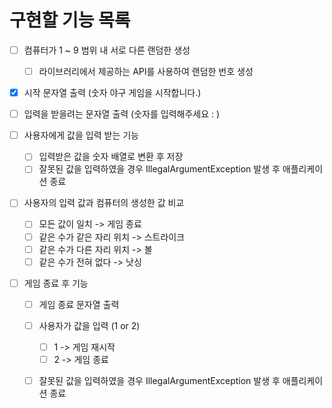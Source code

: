 
# 구현할 기능 목록

- [ ] 컴퓨터가 1 ~ 9 범위 내 서로 다른 랜덤한 생성
  - [ ] 라이브러리에서 제공하는 API를 사용하여 랜덤한 번호 생성
  
- [x] 시작 문자열 출력 (숫자 야구 게임을 시작합니다.)

- [ ] 입력을 받을려는 문자열 출력 (숫자를 입력해주세요 : )

- [ ] 사용자에게 값을 입력 받는 기능
  - [ ] 입력받은 값을 숫자 배열로 변환 후 저장
  - [ ] 잘못된 값을 입력하였을 경우 IllegalArgumentException 발생 후 애플리케이션 종료

- [ ] 사용자의 입력 값과 컴퓨터의 생성한 값 비교
  - [ ] 모든 값이 일치 -> 게임 종료
  - [ ] 같은 수가 같은 자리 위치 -> 스트라이크
  - [ ] 같은 수가 다른 자리 위치 -> 볼 
  - [ ] 같은 수가 전혀 없다 -> 낫싱

- [ ] 게임 종료 후 기능
  - [ ] 게임 종료 문자열 출력
  - [ ] 사용자가 값을 입력 (1 or 2)
    - [ ] 1 -> 게임 재시작
    - [ ] 2 -> 게임 종료
  - [ ] 잘못된 값을 입력하였을 경우 IllegalArgumentException 발생 후 애플리케이션 종료

